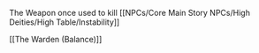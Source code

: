 The Weapon once used to kill [[NPCs/Core Main Story NPCs/High Deities/High Table/Instability]]

[[The Warden (Balance)]]

